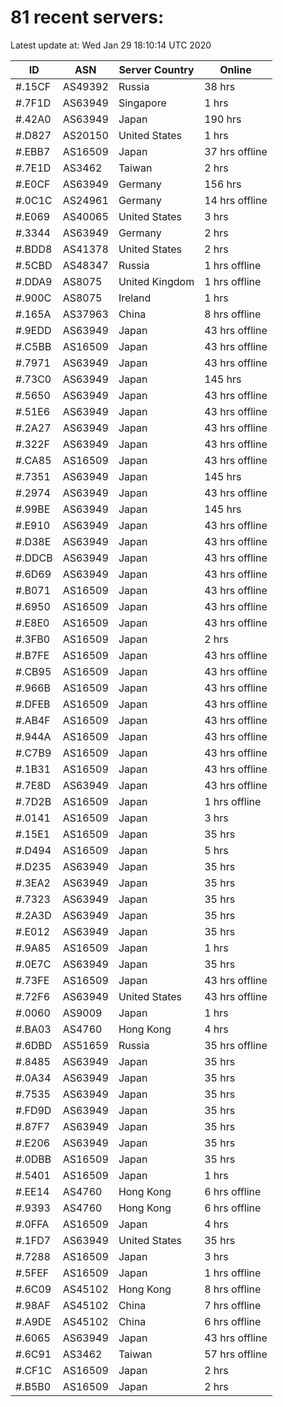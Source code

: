 # 81 recent servers:

Latest update at: Wed Jan 29 18:10:14 UTC 2020

| ID | ASN | Server Country | Online |
| -- | --- | -------------- | ------ |
| #.15CF | AS49392 | Russia | 38 hrs |
| #.7F1D | AS63949 | Singapore | 1 hrs |
| #.42A0 | AS63949 | Japan | 190 hrs |
| #.D827 | AS20150 | United States | 1 hrs |
| #.EBB7 | AS16509 | Japan | 37 hrs offline |
| #.7E1D | AS3462 | Taiwan | 2 hrs |
| #.E0CF | AS63949 | Germany | 156 hrs |
| #.0C1C | AS24961 | Germany | 14 hrs offline |
| #.E069 | AS40065 | United States | 3 hrs |
| #.3344 | AS63949 | Germany | 2 hrs |
| #.BDD8 | AS41378 | United States | 2 hrs |
| #.5CBD | AS48347 | Russia | 1 hrs offline |
| #.DDA9 | AS8075 | United Kingdom | 1 hrs offline |
| #.900C | AS8075 | Ireland | 1 hrs |
| #.165A | AS37963 | China | 8 hrs offline |
| #.9EDD | AS63949 | Japan | 43 hrs offline |
| #.C5BB | AS16509 | Japan | 43 hrs offline |
| #.7971 | AS63949 | Japan | 43 hrs offline |
| #.73C0 | AS63949 | Japan | 145 hrs |
| #.5650 | AS63949 | Japan | 43 hrs offline |
| #.51E6 | AS63949 | Japan | 43 hrs offline |
| #.2A27 | AS63949 | Japan | 43 hrs offline |
| #.322F | AS63949 | Japan | 43 hrs offline |
| #.CA85 | AS16509 | Japan | 43 hrs offline |
| #.7351 | AS63949 | Japan | 145 hrs |
| #.2974 | AS63949 | Japan | 43 hrs offline |
| #.99BE | AS63949 | Japan | 145 hrs |
| #.E910 | AS63949 | Japan | 43 hrs offline |
| #.D38E | AS63949 | Japan | 43 hrs offline |
| #.DDCB | AS63949 | Japan | 43 hrs offline |
| #.6D69 | AS63949 | Japan | 43 hrs offline |
| #.B071 | AS16509 | Japan | 43 hrs offline |
| #.6950 | AS16509 | Japan | 43 hrs offline |
| #.E8E0 | AS16509 | Japan | 43 hrs offline |
| #.3FB0 | AS16509 | Japan | 2 hrs |
| #.B7FE | AS16509 | Japan | 43 hrs offline |
| #.CB95 | AS16509 | Japan | 43 hrs offline |
| #.966B | AS16509 | Japan | 43 hrs offline |
| #.DFEB | AS16509 | Japan | 43 hrs offline |
| #.AB4F | AS16509 | Japan | 43 hrs offline |
| #.944A | AS16509 | Japan | 43 hrs offline |
| #.C7B9 | AS16509 | Japan | 43 hrs offline |
| #.1B31 | AS16509 | Japan | 43 hrs offline |
| #.7E8D | AS63949 | Japan | 43 hrs offline |
| #.7D2B | AS16509 | Japan | 1 hrs offline |
| #.0141 | AS16509 | Japan | 3 hrs |
| #.15E1 | AS16509 | Japan | 35 hrs |
| #.D494 | AS16509 | Japan | 5 hrs |
| #.D235 | AS63949 | Japan | 35 hrs |
| #.3EA2 | AS63949 | Japan | 35 hrs |
| #.7323 | AS63949 | Japan | 35 hrs |
| #.2A3D | AS63949 | Japan | 35 hrs |
| #.E012 | AS63949 | Japan | 35 hrs |
| #.9A85 | AS16509 | Japan | 1 hrs |
| #.0E7C | AS63949 | Japan | 35 hrs |
| #.73FE | AS16509 | Japan | 43 hrs offline |
| #.72F6 | AS63949 | United States | 43 hrs offline |
| #.0060 | AS9009 | Japan | 1 hrs |
| #.BA03 | AS4760 | Hong Kong | 4 hrs |
| #.6DBD | AS51659 | Russia | 35 hrs offline |
| #.8485 | AS63949 | Japan | 35 hrs |
| #.0A34 | AS63949 | Japan | 35 hrs |
| #.7535 | AS63949 | Japan | 35 hrs |
| #.FD9D | AS63949 | Japan | 35 hrs |
| #.87F7 | AS63949 | Japan | 35 hrs |
| #.E206 | AS63949 | Japan | 35 hrs |
| #.0DBB | AS16509 | Japan | 35 hrs |
| #.5401 | AS16509 | Japan | 1 hrs |
| #.EE14 | AS4760 | Hong Kong | 6 hrs offline |
| #.9393 | AS4760 | Hong Kong | 6 hrs offline |
| #.0FFA | AS16509 | Japan | 4 hrs |
| #.1FD7 | AS63949 | United States | 35 hrs |
| #.7288 | AS16509 | Japan | 3 hrs |
| #.5FEF | AS16509 | Japan | 1 hrs offline |
| #.6C09 | AS45102 | Hong Kong | 8 hrs offline |
| #.98AF | AS45102 | China | 7 hrs offline |
| #.A9DE | AS45102 | China | 6 hrs offline |
| #.6065 | AS63949 | Japan | 43 hrs offline |
| #.6C91 | AS3462 | Taiwan | 57 hrs offline |
| #.CF1C | AS16509 | Japan | 2 hrs |
| #.B5B0 | AS16509 | Japan | 2 hrs |

